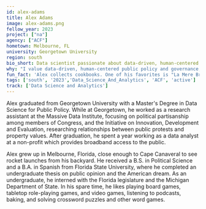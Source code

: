 ```yaml
---
id: alex-adams
title: Alex Adams
image: alex-adams.png
fellow_year: 2023
project: ["na"]
agency: ["ACF"]
hometown: Melbourne, FL
university: Georgetown University
region: south
bio_short: Data scientist passionate about data-driven, human-centered public policy and governance
why: "I value data-driven, human-centered public policy and governance, and USDC seems like a perfect way for me to use my data skills to help make the federal government more effective, more efficient, and better able to serve the American people."
fun_fact: 'Alex collects cookbooks. One of his favorites is "La Mere Brazier: The Mother of Modern French Cooking" by Eugénie Brazier, the first chef to be awarded six Michelin stars for her restaurants.'
tags: ['south', '2023','Data_Science_And_Analytics', 'ACF', 'active']
track: ['Data Science and Analytics']
---
```


Alex graduated from Georgetown University with a Master's Degree in Data Science for Public Policy. While at Georgetown, he worked as a research assistant at the Massive Data Institute, focusing on political partisanship among members of Congress, and the Initiative on Innovation, Development and Evaluation, researching relationships between public protests and property values. After graduation, he spent a year working as a data analyst at a non-profit which provides broadband access to the public.

Alex grew up in Melbourne, Florida, close enough to Cape Canaveral to see rocket launches from his backyard. He received a B.S. in Political Science and a B.A. in Spanish from Florida State University, where he completed an undergraduate thesis on public opinion and the American dream. As an undergraduate, he interned with the Florida legislature and the Michigan Department of State. In his spare time, he likes playing board games, tabletop role-playing games, and video games, listening to podcasts, baking, and solving crossword puzzles and other word games.
